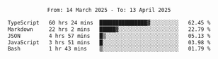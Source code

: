 <div align="center">
<p style="text-align: center;">
<!--START_SECTION:waka-->

```txt
From: 14 March 2025 - To: 13 April 2025

TypeScript   60 hrs 24 mins  ███████████████▓░░░░░░░░░   62.45 %
Markdown     22 hrs 2 mins   █████▓░░░░░░░░░░░░░░░░░░░   22.79 %
JSON         4 hrs 57 mins   █▒░░░░░░░░░░░░░░░░░░░░░░░   05.13 %
JavaScript   3 hrs 51 mins   █░░░░░░░░░░░░░░░░░░░░░░░░   03.98 %
Bash         1 hr 43 mins    ▒░░░░░░░░░░░░░░░░░░░░░░░░   01.79 %
```

<!--END_SECTION:waka-->
</p>
</div>
